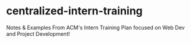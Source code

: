 # centralized-intern-training
Notes &amp; Examples From ACM's Intern Training Plan focused on Web Dev and Project Development!
